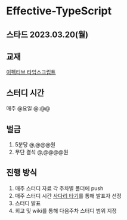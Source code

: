 # Effective-TypeScript

## 스타드 2023.03.20(월)

## 교재
[이펙티브 타입스크립트](http://www.yes24.com/Product/Goods/102124327)

## 스터디 시간
매주 @요일 @:@@

## 벌금
1. 5분당 @,@@@원
2. 무단 결석 @,@@@@원

## 진행 방식
1. 매주 스터디 자료 각 주차별 폴더에 push
2. 매주 스터디 시간 [사다리 타기](https://apps.ojj.kr/ladder/)를 통해 발표자 선정
3. 스터디 발표
4. 회고 및 wiki를 통해 다음주차 스터디 범위 지정
